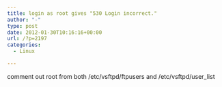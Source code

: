 ```yaml
---
title: login as root gives "530 Login incorrect."
author: "-"
type: post
date: 2012-01-30T10:16:16+00:00
url: /?p=2197
categories:
  - Linux

---
```

comment out root from both /etc/vsftpd/ftpusers and /etc/vsftpd/user_list